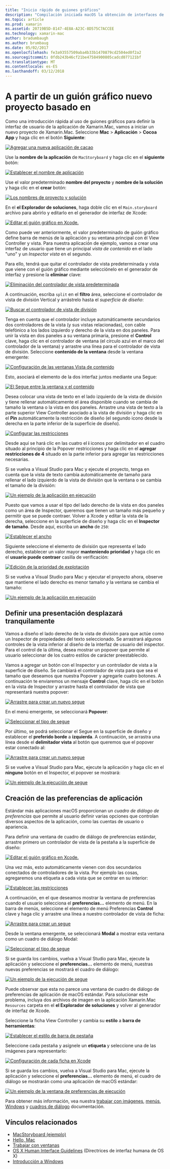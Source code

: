 ```yaml
---
title: "Inicio rápido de guiones gráficos"
description: "Compilación iniciada macOS la obtención de interfaces de usuario con guiones gráficos."
ms.topic: article
ms.prod: xamarin
ms.assetid: 20719B5D-8147-4E8A-A23C-8D575C7ACCEE
ms.technology: xamarin-mac
author: bradumbaugh
ms.author: brumbaug
ms.date: 05/02/2017
ms.openlocfilehash: fe3a93557509aba4b33b1470879cd2504ed0f2a2
ms.sourcegitcommit: 0fdb243b46cf21be47584900805cadcd077121bf
ms.translationtype: MT
ms.contentlocale: es-ES
ms.lasthandoff: 03/12/2018
---
```

# <a name="starting-a-new-storyboard-based-project"></a>A partir de un guión gráfico nuevo proyecto basado en

Como una introducción rápida al uso de guiones gráficos para definir la interfaz de usuario de la aplicación de Xamarin.Mac, vamos a iniciar un nuevo proyecto de Xamarin.Mac. Seleccione **Mac** > **Aplicación** > **Cocoa App** y haga clic en el botón **Siguiente**:

[![](quickstart-images/qs01.png "Agregar una nueva aplicación de cacao")](quickstart-images/qs01.png#lightbox)

Use la **nombre de la aplicación** de `MacStoryboard` y haga clic en el **siguiente** botón:

[![](quickstart-images/qs02.png "Establecer el nombre de aplicación")](quickstart-images/qs02.png#lightbox)

Use el valor predeterminado **nombre del proyecto** y **nombre de la solución** y haga clic en el **crear** botón:

[![](quickstart-images/qs03.png "Los nombres de proyecto y solución")](quickstart-images/qs03.png#lightbox)

En el **el Explorador de soluciones**, haga doble clic en el `Main.storyboard` archivo para abrirlo y editarlo en el generador de interfaz de Xcode:

[![](quickstart-images/qs04.png "Editar el guión gráfico en Xcode.")](quickstart-images/qs04.png#lightbox)

Como puede ver anteriormente, el valor predeterminado de guión gráfico define barra de menús de la aplicación y su ventana principal con él View Controller y vista. Para nuestra aplicación de ejemplo, vamos a crear una interfaz de usuario que tiene un principal _vista de contenido_ en el lado "uno" y un _Inspector vista_ en el segundo.

Para ello, tendrá que quitar el controlador de vista predeterminada y vista que viene con el guión gráfico mediante selecciónelo en el generador de interfaz y presione la **eliminar** clave:

[![](quickstart-images/qs05.png "Eliminación del controlador de vista predeterminada")](quickstart-images/qs05.png#lightbox)

A continuación, escriba `split` en el **filtro** área, seleccione el controlador de vista de división Vertical y arrástrelo hasta el _superficie de diseño_:

[![](quickstart-images/qs06.png "Buscar el controlador de vista de división")](quickstart-images/qs06.png#lightbox)

Tenga en cuenta que el controlador incluye automáticamente secundarios dos controladores de la vista (y sus vistas relacionadas), con cable telefónico a los lados izquierdo y derecho de la vista en dos paneles. Para unir la vista en dos paneles a su ventana primaria, presione el **Control** clave, haga clic en el controlador de ventana (el círculo azul en el marco del controlador de la ventana) y arrastre una línea para el controlador de vista de división. Seleccione **contenido de la ventana** desde la ventana emergente:

[![](quickstart-images/qs07.png "Configuración de las ventanas Vista de contenido")](quickstart-images/qs07.png#lightbox)

Esto, asociará el elemento de la dos interfaz juntos mediante una Segue:

[![](quickstart-images/qs08.png "El Segue entre la ventana y el contenido")](quickstart-images/qs08.png#lightbox)

Desea colocar una vista de texto en el lado izquierdo de la vista de división y tiene rellenar automáticamente el área disponible cuando se cambia de tamaño la ventana o la vista en dos paneles. Arrastre una vista de texto a la parte superior View Controller asociado a la vista de división y haga clic en el **Pin** automáticamente la restricción de diseño (el segundo icono desde la derecha en la parte inferior de la superficie de diseño).

[![](quickstart-images/qs09.png "Configurar las restricciones")](quickstart-images/qs09.png#lightbox)

Desde aquí se hará clic en las cuatro el **i** iconos por delimitador en el cuadro situado al principio de la Popover restricciones y haga clic en el **agregar restricciones de 4** situado en la parte inferior para agregar las restricciones necesarias.

Si se vuelva a Visual Studio para Mac y ejecute el proyecto, tenga en cuenta que la vista de texto cambia automáticamente de tamaño para rellenar el lado izquierdo de la vista de división que la ventana o se cambia el tamaño de la división:

[![](quickstart-images/qs10.png "Un ejemplo de la aplicación en ejecución")](quickstart-images/qs10.png#lightbox)

Puesto que vamos a usar el tipo del lado derecho de la vista en dos paneles como un área de Inspector, queremos que tienen un tamaño más pequeño y permitir que se puede contraer. Volver a Xcode y editar la vista de la derecha, seleccione en la superficie de diseño y haga clic en el **Inspector de tamaño**. Desde aquí, escriba un **ancho** de `250`:

[![](quickstart-images/qs11.png "Establecer el ancho")](quickstart-images/qs11.png#lightbox)

Siguiente seleccione el elemento de división que representa el lado derecho, establecer un valor mayor **manteniendo prioridad** y haga clic en el **usuario puede contraer** casilla de verificación:

[![](quickstart-images/qs12.png "Edición de la prioridad de explotación")](quickstart-images/qs12.png#lightbox)

Si se vuelva a Visual Studio para Mac y ejecutar el proyecto ahora, observe que mantiene el lado derecho es menor tamaño y la ventana se cambia el tamaño:

[![](quickstart-images/qs13.png "Un ejemplo de la aplicación en ejecución")](quickstart-images/qs13.png#lightbox)

<a name="Defining-a-Presentation-Segue" />

## <a name="defining-a-presentation-segue"></a>Definir una presentación desplazará tranquilamente

Vamos a diseño el lado derecho de la vista de división para que actúe como un Inspector de propiedades del texto seleccionado. Se arrastrará algunos controles de la vista inferior al diseño de la interfaz de usuario del inspector. Para el control de la última, desea mostrar un popover que permite al usuario seleccionar de los cuatro estilos de carácter preestablecido.

Vamos a agregar un botón con el Inspector y un controlador de vista a la superficie de diseño. Se cambiará el controlador de vista para que sea el tamaño que deseamos que nuestra Popover y agregarle cuatro botones. A continuación te enviaremos un mensaje **Control** clave, haga clic en el botón en la vista de Inspector y arrastre hasta el controlador de vista que representará nuestra popover:

[![](quickstart-images/qs14.png "Arrastre para crear un nuevo segue")](quickstart-images/qs14.png#lightbox)

En el menú emergente, se seleccionará **Popover**: 

[![](quickstart-images/qs15.png "Seleccionar el tipo de segue")](quickstart-images/qs15.png#lightbox)

Por último, se podrá seleccionar el Segue en la superficie de diseño y establecer el **preferido borde** a **izquierda**. A continuación, se arrastra una línea desde el **delimitador vista** al botón que queremos que el popover estar conectado al:

[![](quickstart-images/qs16.png "Arrastre para crear un nuevo segue")](quickstart-images/qs16.png#lightbox)

Si se vuelve a Visual Studio para Mac, ejecute la aplicación y haga clic en el **ninguno** botón en el Inspector, el popover se mostrará:

[![](quickstart-images/qs17.png "Un ejemplo de la ejecución de segue")](quickstart-images/qs17.png#lightbox)

<a name="Creating-App-Preferences" />

## <a name="creating-app-preferences"></a>Creación de las preferencias de aplicación

Estándar más aplicaciones macOS proporcionan un _cuadro de diálogo de preferencias_ que permite al usuario definir varias opciones que controlan diversos aspectos de la aplicación, como las cuentas de usuario o apariencia.

Para definir una ventana de cuadro de diálogo de preferencias estándar, arrastre primero un controlador de vista de la pestaña a la superficie de diseño:

[![](quickstart-images/qs18.png "Editar el guión gráfico en Xcode.")](quickstart-images/qs18.png#lightbox)

Una vez más, esto automáticamente vienen con dos secundarios conectados de controladores de la vista. Por ejemplo las cosas, agregaremos una etiqueta a cada vista que se centrar en su interior:

[![](quickstart-images/qs19.png "Establecer las restricciones")](quickstart-images/qs19.png#lightbox)

A continuación, en el que deseamos mostrar la ventana de preferencias cuando el usuario selecciona el **preferencias...**  elemento de menú. En la barra de menús, seleccione el elemento de menú Preferencias **Control** clave y haga clic y arrastre una línea a nuestro controlador de vista de ficha:

[![](quickstart-images/qs20.png "Arrastre para crear un segue")](quickstart-images/qs20.png#lightbox)

Desde la ventana emergente, se seleccionará **Modal** a mostrar esta ventana como un cuadro de diálogo Modal:

[![](quickstart-images/qs21.png "Seleccionar el tipo de segue")](quickstart-images/qs21.png#lightbox)

Si se guarda los cambios, vuelva a Visual Studio para Mac, ejecute la aplicación y seleccione el **preferencias...**  elemento de menú, nuestras nuevas preferencias se mostrará el cuadro de diálogo:

[![](quickstart-images/qs22.png "Un ejemplo de la ejecución de segue")](quickstart-images/qs22.png#lightbox)

Puede observar que esta no parece una ventana de cuadro de diálogo de preferencias de aplicación de macOS estándar. Para solucionar este problema, incluya dos archivos de imagen en la aplicación Xamarin.Mac `Resources` carpeta en el **el Explorador de soluciones** y volver al generador de interfaz de Xcode.

Seleccione la ficha View Controller y cambia su **estilo** a **barra de herramientas**: 

[![](quickstart-images/qs23.png "Establecer el estilo de barra de pestaña")](quickstart-images/qs23.png#lightbox)

Seleccione cada pestaña y asígnele un **etiqueta** y seleccione una de las imágenes para representarlo:

[![](quickstart-images/qs24.png "Configuración de cada ficha en Xcode")](quickstart-images/qs24.png#lightbox)

Si se guarda los cambios, vuelva a Visual Studio para Mac, ejecute la aplicación y seleccione el **preferencias...**  elemento de menú, el cuadro de diálogo se mostrarán como una aplicación de macOS estándar:

[![](quickstart-images/qs25.png "Un ejemplo de la ventana de preferencias de ejecución")](quickstart-images/qs25.png#lightbox)

Para obtener más información, vea nuestra [trabajar con imágenes](~/mac/app-fundamentals/image.md), [menús](~/mac/user-interface/menu.md), [Windows](~/mac/user-interface/window.md) y [cuadros de diálogo](~/mac/user-interface/dialog.md) documentación.

## <a name="related-links"></a>Vínculos relacionados

- [MacStoryboard (ejemplo)](https://developer.xamarin.com/samples/mac/MacStoryboard/)
- [Hello, Mac](~/mac/get-started/hello-mac.md)
- [Trabajar con ventanas](~/mac/user-interface/window.md)
- [OS X Human Interface Guidelines](https://developer.apple.com/library/mac/documentation/UserExperience/Conceptual/OSXHIGuidelines/) (Directrices de interfaz humana de OS X)
- [Introducción a Windows](https://developer.apple.com/library/mac/documentation/Cocoa/Conceptual/WinPanel/Introduction.html#//apple_ref/doc/uid/10000031-SW1)
